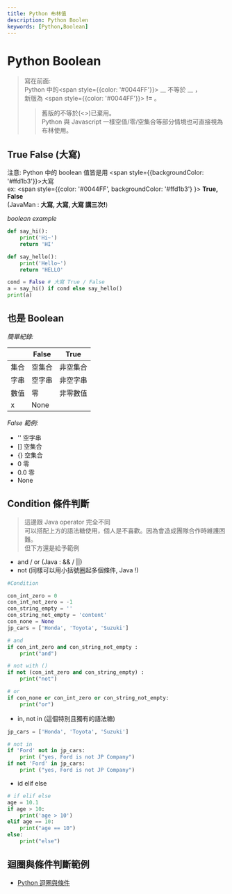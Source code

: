 ```yaml
---
title: Python 布林值
description: Python Boolen
keywords: [Python,Boolean]
---
```


# Python Boolean 
> 寫在前面:  
> Python 中的<span style={{color: '#0044FF'}}> __ 不等於 __ </span>，  
> 新版為 <span style={{color: '#0044FF'}}> __!=__ </span>。  
>> 舊版的不等於(&lt;&gt;)已棄用。  
> Python 與 Javascript 一樣空值/零/空集合等部分情境也可直接視為布林使用。

## True False (大寫)
注意: Python 中的 boolean 值皆是用 <span style={{backgroundColor: '#ffd1b3'}}>大寫</span>  <br/>
ex: <span style={{color: '#0044FF', backgroundColor: '#ffd1b3'} }> __True, False__ </span> <br/>
(JavaMan : __大寫, 大寫, 大寫 講三次!__)

_boolean example_

```python
def say_hi():
    print('Hi~')
    return 'HI'

def say_hello():
    print('Hello~')
    return 'HELLO'

cond = False # 大寫 True / False
a = say_hi() if cond else say_hello()
print(a)
```


## 也是 Boolean
_簡單紀錄:_ 

|     | False          |True      |
|-----|----------------|----------|
| 集合 | 空集合 |  非空集合        |
| 字串 | 空字串 |  非空字串        |
| 數值 |   零  | 非零數值          |
|  x  | None |   |

_False 範例:_
* '' 空字串
* [] 空集合
* {} 空集合
* 0 零
* 0.0 零
* None




## Condition 條件判斷
> 這邊跟 Java operator 完全不同  
> 可以搭配上方的語法糖使用，個人是不喜歡。因為會造成團隊合作時維護困難。  
> 但下方還是給予範例  

* and / or (Java : && / ||)
* not (同樣可以用小括號圈起多個條件, Java !)

```python 
#Condition

con_int_zero = 0
con_int_not_zero = -1
con_string_empty = ''
con_string_not_empty = 'content'
con_none = None
jp_cars = ['Honda', 'Toyota', 'Suzuki']

# and
if con_int_zero and con_string_not_empty :
    print("and")

# not with ()
if not (con_int_zero and con_string_empty) :
    print("not")

# or
if con_none or con_int_zero or con_string_not_empty:
    print("or")
```

* in,  not in (這個特別且獨有的語法糖)

```python 
jp_cars = ['Honda', 'Toyota', 'Suzuki']

# not in 
if 'Ford' not in jp_cars:
    print ("yes, Ford is not JP Company")
if not 'Ford' in jp_cars:
    print ("yes, Ford is not JP Company")
```

* id elif else

```python
# if elif else
age = 10.1
if age > 10:
    print('age > 10')
elif age == 10:
    print("age == 10")
else:
    print("else")
```


## 迴圈與條件判斷範例
* [Python 迴圈與條件](./Python_Loop_Condition)